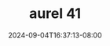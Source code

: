--- 
title: "aurel 41"
description: "  bokeh aurel 41 telegram durasi panjang baru"
date: 2024-09-04T16:37:13-08:00
file_code: "co8xazbix0wg"
draft: false
cover: "n2z5vr57f5a7nuuz.jpg"
tags: ["aurel", "bokep-indo", "bokep-viral", "bokep-ig"]
length: 63
fld_id: "1390211"
foldername: "Aurelnewalbum"
categories: ["Aurelnewalbum"]
views: 6
---